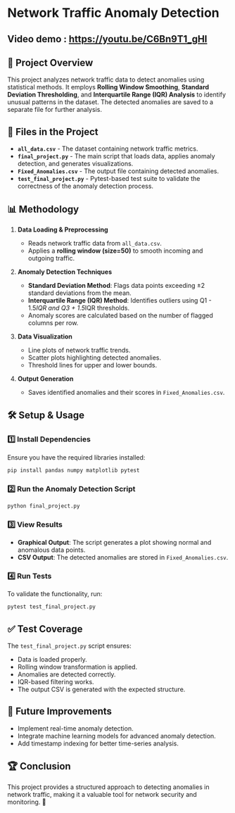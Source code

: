 # Network Traffic Anomaly Detection

## Video demo : https://youtu.be/C6Bn9T1_gHI

## 📌 Project Overview
This project analyzes network traffic data to detect anomalies using statistical methods. It employs **Rolling Window Smoothing**, **Standard Deviation Thresholding**, and **Interquartile Range (IQR) Analysis** to identify unusual patterns in the dataset. The detected anomalies are saved to a separate file for further analysis.

## 📂 Files in the Project
- **`all_data.csv`** - The dataset containing network traffic metrics.
- **`final_project.py`** - The main script that loads data, applies anomaly detection, and generates visualizations.
- **`Fixed_Anomalies.csv`** - The output file containing detected anomalies.
- **`test_final_project.py`** - Pytest-based test suite to validate the correctness of the anomaly detection process.

## 📊 Methodology
1. **Data Loading & Preprocessing**
   - Reads network traffic data from `all_data.csv`.
   - Applies a **rolling window (size=50)** to smooth incoming and outgoing traffic.

2. **Anomaly Detection Techniques**
   - **Standard Deviation Method**: Flags data points exceeding ±2 standard deviations from the mean.
   - **Interquartile Range (IQR) Method**: Identifies outliers using Q1 - 1.5*IQR and Q3 + 1.5*IQR thresholds.
   - Anomaly scores are calculated based on the number of flagged columns per row.

3. **Data Visualization**
   - Line plots of network traffic trends.
   - Scatter plots highlighting detected anomalies.
   - Threshold lines for upper and lower bounds.

4. **Output Generation**
   - Saves identified anomalies and their scores in `Fixed_Anomalies.csv`.

## 🛠️ Setup & Usage
### 1️⃣ Install Dependencies
Ensure you have the required libraries installed:
```bash
pip install pandas numpy matplotlib pytest
```

### 2️⃣ Run the Anomaly Detection Script
```bash
python final_project.py
```

### 3️⃣ View Results
- **Graphical Output**: The script generates a plot showing normal and anomalous data points.
- **CSV Output**: The detected anomalies are stored in `Fixed_Anomalies.csv`.

### 4️⃣ Run Tests
To validate the functionality, run:
```bash
pytest test_final_project.py
```

## ✅ Test Coverage
The `test_final_project.py` script ensures:
- Data is loaded properly.
- Rolling window transformation is applied.
- Anomalies are detected correctly.
- IQR-based filtering works.
- The output CSV is generated with the expected structure.

## 🚀 Future Improvements
- Implement real-time anomaly detection.
- Integrate machine learning models for advanced anomaly detection.
- Add timestamp indexing for better time-series analysis.

## 🏆 Conclusion
This project provides a structured approach to detecting anomalies in network traffic, making it a valuable tool for network security and monitoring. 🚀

